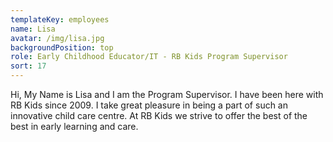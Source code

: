 ```yaml
---
templateKey: employees
name: Lisa
avatar: /img/lisa.jpg
backgroundPosition: top
role: Early Childhood Educator/IT - RB Kids Program Supervisor
sort: 17
---
```

Hi, My Name is Lisa and I am the Program Supervisor. I have been here with RB Kids since 2009. I take great pleasure in being a part of such an innovative child care centre. At RB Kids we strive to offer the best of the best in early learning and care.
